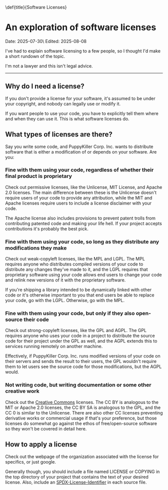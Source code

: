 \def{title}{Software Licenses}
# An exploration of software licenses

Date: 2025-07-30\\
Edited: 2025-08-08

I've had to explain software licensing to a few people, so I thought I'd make
a short rundown of the topic.

I'm not a lawyer and this isn't legal advice.

---

## Why do I need a license?

If you don't provide a license for your software, it's assumed to be under
your copyright, and nobody can legally use or modify it.

If you want people to use your code, you have to explicitly tell them where
and when they can use it. This is what software licenses do.

## What types of licenses are there?

Say you write some code, and PuppyKiller Corp. Inc. wants to distribute
software that is either a modification of or depends on your software.
Are you:

### Fine with them using your code, regardless of whether their final product is proprietary

Check out permissive licenses, like the Unlicense, MIT License, and Apache 2.0
licenses. The main difference between these is the Unlicense doesn't
require users of your code to provide any attribution, while the MIT and Apache
licenses require users to include a license disclaimer with your code.

The Apache license also includes provisions to prevent patent trolls from
contributing patented code and making your life hell. If your project
accepts contributions it's probably the best pick.

### Fine with them using your code, so long as they distribute any modifications they make

Check out weak-copyleft licenses, like the MPL and LGPL. The MPL requires
anyone who distributes compiled versions of your code to distribute any changes
they've made to it, and the LGPL requires that proprietary software
using your code allows end users to change your code and relink new versions
of it with the proprietary software.

If you're shipping a library intended to be dynamically linked with other code or it's otherwise important to you that end users be able to replace your code, go with the LGPL. Otherwise, go with the MPL.

### Fine with them using your code, but only if they also open-source their code

Check out strong-copyleft licenses, like the GPL and AGPL. The GPL requires
anyone who uses your code in a project to distribute the source code for their
project under the GPL as well, and the AGPL extends this to services running
remotely on another machine.

Effectively, if PuppyKiller Corp. Inc. runs modified versions of your code on
their servers and sends the result to their users, the GPL wouldn't require
them to let users see the source code for those modifications, but the AGPL
would.

### Not writing code, but writing documentation or some other creative work

Check out the
[Creative Commons](https://creativecommons.org/share-your-work/cclicenses/)
licenses. The CC BY is analogous to the MIT or Apache 2.0 licenses, the
CC BY SA is analogous to the GPL, and the CC 0 is similar to the Unlicense.
There are also other CC licenses preventing derivative works or commercial
usage if that's your preference, but those licenses do somewhat go against
the ethos of free/open-source software so they won't be covered in detail here.

## How to apply a license

Check out the webpage of the organization associated with the license for
specifics, or just google.

Generally though, you should include a file named LICENSE or COPYING in the
top directory of your project that contains the text of your desired license.
Also, include an [SPDX-License-Identifier](https://spdx.org/licenses/) in
each source file.

